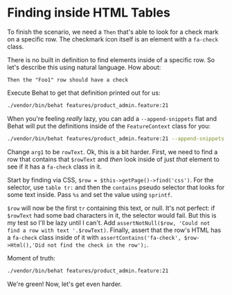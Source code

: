 # Finding inside HTML Tables

To finish the scenario, we need a `Then` that's able to look for a check mark on
a specific row. The checkmark icon itself is an element with a `fa-check` class.

There is no built in definition to find elements inside of a specific row. So let's
describe this using natural language. How about:

    Then the "Foo1" row should have a check 

Execute Behat to get that definition printed out for us:

```bash
./vendor/bin/behat features/product_admin.feature:21
```

When you're feeling *really* lazy, you can add a `--append-snippets` flat and Behat
will put the definitions inside of the `FeatureContext` class for you:

```bash
./vendor/bin/behat features/product_admin.feature:21 --append-snippets
```

Change `arg1` to be `rowText`. Ok, this is a bit harder. First, we need to find a
row that contains that `$rowText` and *then* look inside of just *that* element to
see if it has a `fa-check` class in it.

Start by finding via CSS, `$row = $this->getPage()->find('css')`. For the selector,
use `table tr:` and then the `contains` pseudo selector that looks for some text inside.
Pass `%s` and set the value using `sprintf`.

`$row` will now be the first `tr` containing this text, or null. It's not perfect:
if `$rowText` had some bad characters in it, the selector would fail. But this is
my test so I'll be lazy until I can't. Add
`assertNotNull($row, 'Could not find a row with text '.$rowText)`. Finally, assert
that the row's HTML has a `fa-check` class inside of it with
`assertContains('fa-check', $row->Html(),'Did not find the check in the row');`.

Moment of truth:

```bash
./vendor/bin/behat features/product_admin.feature:21
```

We're green! Now, let's get even harder.